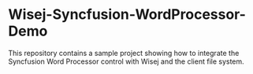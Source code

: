 # Wisej-Syncfusion-WordProcessor-Demo
This repository contains a sample project showing how to integrate the Syncfusion Word Processor control with Wisej and the client file system.
